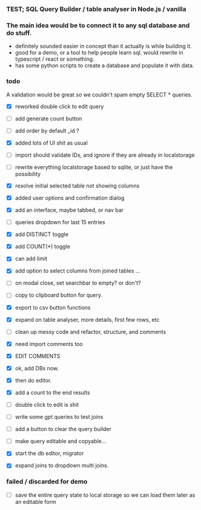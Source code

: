 ### TEST; SQL Query Builder / table analyser in Node.js / vanilla

### The main idea would be to connect it to any sql database and do stuff.

- definitely sounded easier in concept than it actually is while building it.
- good for a demo, or a tool to help people learn sql. would rewrite in typescript / react or something.
- has some python scripts to create a database and populate it with data.

### todo

A validation would be great so we couldn't spam empty SELECT * queries.

- [x] reworked double click to edit query

- [ ] add generate count button

- [ ] add order by default _id ?

- [x] added lots of UI shit as usual

- [ ] import should validate IDs, and ignore if they are already in localstorage

- [ ] rewrite everything localstorage based to sqlite, or just have the possibility

- [x] resolve initial selected table not showing columns

- [x] added user options and confirmation dialog

- [x] add an interface, maybe tabbed, or nav bar

- [ ] queries dropdown for last 15 entries

- [x] add DISTINCT toggle

- [x] add COUNT(*) toggle

- [x] can add limit

- [x] add option to select columns from joined tables ...

- [ ] on modal close, set searchbar to empty? or don't?

- [ ] copy to clipboard button for query.

- [x] export to csv button functions 

- [x] expand on table analyser, more details, first few rows, etc

- [ ] clean up messy code and refactor, structure, and comments

- [x] need import comments too

- [x] EDIT COMMENTS

- [x] ok, add DBs now.

- [x] then do editor.

- [x] add a count to the end results

- [ ] double click to edit is shit

- [ ] write some gpt queries to test joins

- [ ] add a button to clear the query builder

- [ ] make query editable and copyable...

- [x] start the db editor, migrator

- [x] expand joins to dropdown multi joins.

### failed / discarded for demo

- [ ] save the entire query state to local storage so we can load them later as an editable form